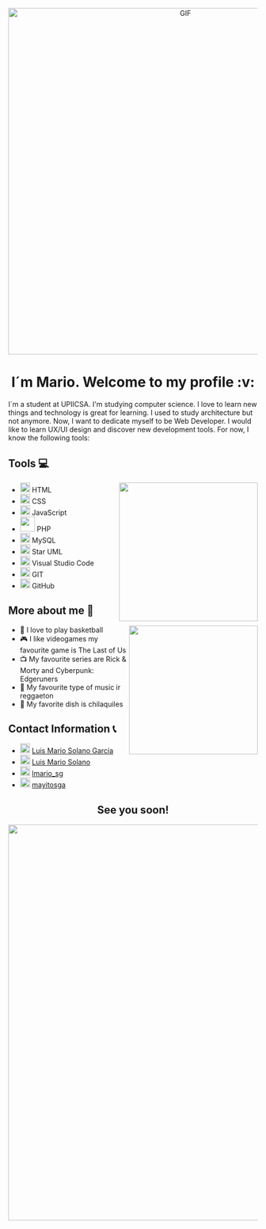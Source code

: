 <p align="center">
<img  alt="GIF" src="https://media.giphy.com/media/Nx0rz3jtxtEre/giphy.gif" width="700">
</p>

<h1 align="center">I´m Mario. Welcome to my profile :v:</h1>
I´m a student at UPIICSA. I'm studying computer science. I love to learn new things and technology is great for learning. I used to study architecture but not anymore. Now, I want to dedicate myself to be Web Developer. I would like to learn UX/UI design and discover new development tools. For now, I know the following tools: 

## Tools :computer:

<img align='right' src="https://media.giphy.com/media/qgQUggAC3Pfv687qPC/giphy.gif" width="280">

* <img src= "https://cdn-icons-png.flaticon.com/512/174/174854.png" width="20"> HTML                  
* <img src= "https://www.vectorlogo.zone/logos/w3_css/w3_css-icon.svg" width="20"> CSS
* <img src= "https://upload.vectorlogo.zone/logos/javascript/images/239ec8a4-163e-4792-83b6-3f6d96911757.svg" width="20"> JavaScript
* <img src= "https://www.vectorlogo.zone/logos/php/php-ar21.svg" width="30"> PHP
* <img src= "https://www.vectorlogo.zone/logos/mysql/mysql-icon.svg" width="20"> MySQL
* <img src= "https://staruml.io/image/staruml_logo.png" width="20"> Star UML
* <img src= "https://www.vectorlogo.zone/logos/visualstudio_code/visualstudio_code-icon.svg" width="20"> Visual Studio Code
* <img src= "https://www.vectorlogo.zone/logos/git-scm/git-scm-icon.svg" width="20"> GIT
* <img src= "https://www.vectorlogo.zone/logos/github/github-tile.svg" width="20"> GitHub 

## More about me :bow: 

<img align='right' src="https://media.giphy.com/media/4Z3lfPky1pLr0eSzTH/giphy.gif" width="260">

- :basketball: I love to play basketball
- :video_game: I like videogames my favourite game is The Last of Us
- :tv: My favourite series are Rick & Morty and Cyberpunk: Edgeruners
- :musical_score: My favourite type of music ir reggaeton
- :hamburger: My favorite dish is chilaquiles

## Contact Information :telephone_receiver:

* <img src= "https://www.vectorlogo.zone/logos/linkedin/linkedin-icon.svg" width="20"> [Luis Mario Solano García](https://www.linkedin.com/in/luis-mario-solano-garc%C3%ADa/)
* <img src= "https://www.vectorlogo.zone/logos/facebook/facebook-tile.svg" width="20"> [Luis Mario Solano](https://www.facebook.com/profile.php?id=100078139746703)
* <img src= "https://www.vectorlogo.zone/logos/instagram/instagram-icon.svg" width="20"> [lmario_sg](https://www.instagram.com/lmario_sg/)
* <img src= "https://www.vectorlogo.zone/logos/twitter/twitter-official.svg" width="20"> [mayitosga](https://twitter.com/mayitosga)

<h2 align="center">See you soon!</h2> 
<p align="center"> 
  <img src="https://media.giphy.com/media/NGp9QCXJcBPuU/giphy.gif" width="800">
</p>
